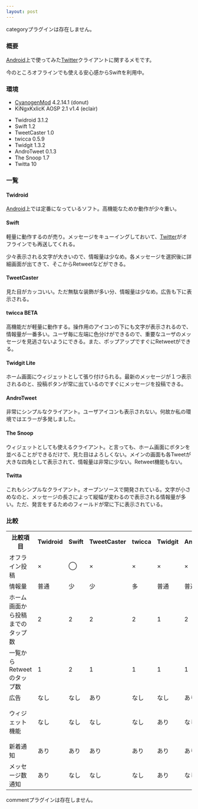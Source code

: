 ```yaml
---
layout: post
---
```

<p><span class="error">categoryプラグインは存在しません。</span></p>
<h3>概要</h3>
<p><a href="http://www.android.com/">Android</a>上で使ってみた<a href="http://www.twitter.com">Twitter</a>クライアントに関するメモです。</p>
<p>今のところオフラインでも使える安心感からSwiftを利用中。</p>
<h3>環境</h3>
<ul>
<li><a href="http://www.cyanogenmod.com/">CyanogenMod</a> 4.2.14.1 (donut)</li>
<li>KiNgxKxlicK AOSP 2.1 v1.4 (eclair)</li>
</ul>
<ul>
<li>Twidroid 3.1.2</li>
<li>Swift 1.2</li>
<li>TweetCaster 1.0</li>
<li>twicca 0.5.9</li>
<li>Twidgit 1.3.2</li>
<li>AndroTweet 0.1.3</li>
<li>The Snoop 1.7</li>
<li>Twitta 10</li>
</ul>
<h3>一覧</h3>
<h4>Twidroid</h4>
<p><a href="http://www.android.com/">Android</a>上では定番になっているソフト。高機能なためか動作が少々重い。</p>
<h4>Swift</h4>
<p>軽量に動作するのが売り。メッセージをキューイングしておいて、<a href="http://www.twitter.com">Twitter</a>がオフラインでも再送してくれる。</p>
<p>少々表示される文字が大きいので、情報量は少なめ。各メッセージを選択後に詳細画面が出てきて、そこからRetweetなどができる。</p>
<h4>TweetCaster</h4>
<p>見た目がカッコいい。ただ無駄な装飾が多い分、情報量は少なめ。広告も下に表示される。</p>
<h4>twicca BETA</h4>
<p>高機能だが軽量に動作する。操作用のアイコンの下にも文字が表示されるので、情報量が一番多い。ユーザ毎に左端に色分けができるので、重要なユーザのメッセージを見逃さないようにできる。また、ポップアップですぐにRetweetができる。</p>
<h4>Twidgit Lite</h4>
<p>ホーム画面にウィジェットとして張り付けられる。最新のメッセージが１つ表示されるのと、投稿ボタンが常に出ているのですぐにメッセージを投稿できる。</p>
<h4>AndroTweet</h4>
<p>非常にシンプルなクライアント。ユーザアイコンも表示されない。何故か私の環境ではエラーが多発しました。</p>
<h4>The Snoop</h4>
<p>ウィジェットとしても使えるクライアント。と言っても、ホーム画面にボタンを並べることができるだけで、見た目はよろしくない。メインの画面も各Tweetが大きな四角として表示されて、情報量は非常に少ない。Retweet機能もない。</p>
<h4>Twitta</h4>
<p>これもシンプルなクライアント。オープンソースで開発されている。文字が小さめなのと、メッセージの長さによって縦幅が変わるので表示される情報量が多い。ただ、発言をするためのフィールドが常に下に表示されている。</p>
<h3>比較</h3>
<table>
<tr>
<th>比較項目</th>
<th>Twidroid</th>
<th>Swift</th>
<th>TweetCaster</th>
<th>twicca</th>
<th>Twidgit</th>
<th>AndroTweet</th>
<th>The Snoop</th>
<th>Twitta</th>
</tr>
<tr>
<td>オフライン投稿</td>
<td>×</td>
<td>◯</td>
<td>×</td>
<td>×</td>
<td>×</td>
<td>×</td>
<td>×</td>
<td>×</td>
</tr>
<tr>
<td>情報量</td>
<td>普通</td>
<td>少</td>
<td>少</td>
<td>多</td>
<td>普通</td>
<td>普通</td>
<td>少</td>
<td>多</td>
</tr>
<tr>
<td>ホーム画面から投稿までのタップ数</td>
<td>2</td>
<td>2</td>
<td>2</td>
<td>2</td>
<td>1</td>
<td>2</td>
<td>1</td>
<td>2</td>
</tr>
<tr>
<td>一覧からRetweetのタップ数</td>
<td>1</td>
<td>2</td>
<td>1</td>
<td>1</td>
<td>1</td>
<td>1</td>
<td>-</td>
<td>1</td>
</tr>
<tr>
<td>広告</td>
<td>なし</td>
<td>なし</td>
<td>あり</td>
<td>なし</td>
<td>なし</td>
<td>あり</td>
<td>なし</td>
<td>なし</td>
</tr>
<tr>
<td>ウィジェット機能</td>
<td>なし</td>
<td>なし</td>
<td>なし</td>
<td>なし</td>
<td>あり</td>
<td>なし</td>
<td>あり（ボタンのみ）</td>
<td>なし</td>
</tr>
<tr>
<td>新着通知</td>
<td>あり</td>
<td>あり</td>
<td>あり</td>
<td>あり</td>
<td>あり</td>
<td>あり</td>
<td>あり</td>
<td>あり</td>
</tr>
<tr>
<td>メッセージ数通知</td>
<td>あり</td>
<td>なし</td>
<td>なし</td>
<td>なし</td>
<td>あり</td>
<td>なし</td>
<td>なし</td>
<td>なし</td>
</tr>
</table>
<p><span class="error">commentプラグインは存在しません。</span> </p>
